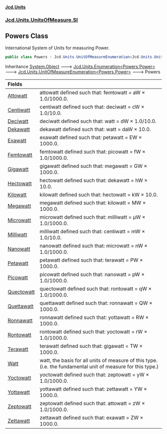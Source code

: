 #### [Jcd.Units](index.md 'index')
### [Jcd.Units.UnitsOfMeasure.SI](Jcd.Units.UnitsOfMeasure.SI.md 'Jcd.Units.UnitsOfMeasure.SI')

## Powers Class

International System of Units for measuring Power.

```csharp
public class Powers : Jcd.Units.UnitOfMeasureEnumeration<Jcd.Units.UnitsOfMeasure.SI.Powers, Jcd.Units.UnitTypes.Power>
```

Inheritance [System.Object](https://docs.microsoft.com/en-us/dotnet/api/System.Object 'System.Object') &#129106; [Jcd.Units.Enumeration&lt;](Enumeration_TEnumeration,T_.md 'Jcd.Units.Enumeration<TEnumeration,T>')[Powers](Powers.md 'Jcd.Units.UnitsOfMeasure.SI.Powers')[,](Enumeration_TEnumeration,T_.md 'Jcd.Units.Enumeration<TEnumeration,T>')[Power](Power.md 'Jcd.Units.UnitTypes.Power')[&gt;](Enumeration_TEnumeration,T_.md 'Jcd.Units.Enumeration<TEnumeration,T>') &#129106; [Jcd.Units.UnitOfMeasureEnumeration&lt;](UnitOfMeasureEnumeration_TEnumeration,T_.md 'Jcd.Units.UnitOfMeasureEnumeration<TEnumeration,T>')[Powers](Powers.md 'Jcd.Units.UnitsOfMeasure.SI.Powers')[,](UnitOfMeasureEnumeration_TEnumeration,T_.md 'Jcd.Units.UnitOfMeasureEnumeration<TEnumeration,T>')[Power](Power.md 'Jcd.Units.UnitTypes.Power')[&gt;](UnitOfMeasureEnumeration_TEnumeration,T_.md 'Jcd.Units.UnitOfMeasureEnumeration<TEnumeration,T>') &#129106; Powers

| Fields | |
| :--- | :--- |
| [Attowatt](Powers.Attowatt.md 'Jcd.Units.UnitsOfMeasure.SI.Powers.Attowatt') | attowatt defined such that: femtowatt = aW × 1.0/1000.0. |
| [Centiwatt](Powers.Centiwatt.md 'Jcd.Units.UnitsOfMeasure.SI.Powers.Centiwatt') | centiwatt defined such that: deciwatt = cW × 1.0/10.0. |
| [Deciwatt](Powers.Deciwatt.md 'Jcd.Units.UnitsOfMeasure.SI.Powers.Deciwatt') | deciwatt defined such that: watt = dW × 1.0/10.0. |
| [Dekawatt](Powers.Dekawatt.md 'Jcd.Units.UnitsOfMeasure.SI.Powers.Dekawatt') | dekawatt defined such that: watt = daW × 10.0. |
| [Exawatt](Powers.Exawatt.md 'Jcd.Units.UnitsOfMeasure.SI.Powers.Exawatt') | exawatt defined such that: petawatt = EW × 1000.0. |
| [Femtowatt](Powers.Femtowatt.md 'Jcd.Units.UnitsOfMeasure.SI.Powers.Femtowatt') | femtowatt defined such that: picowatt = fW × 1.0/1000.0. |
| [Gigawatt](Powers.Gigawatt.md 'Jcd.Units.UnitsOfMeasure.SI.Powers.Gigawatt') | gigawatt defined such that: megawatt = GW × 1000.0. |
| [Hectowatt](Powers.Hectowatt.md 'Jcd.Units.UnitsOfMeasure.SI.Powers.Hectowatt') | hectowatt defined such that: dekawatt = hW × 10.0. |
| [Kilowatt](Powers.Kilowatt.md 'Jcd.Units.UnitsOfMeasure.SI.Powers.Kilowatt') | kilowatt defined such that: hectowatt = kW × 10.0. |
| [Megawatt](Powers.Megawatt.md 'Jcd.Units.UnitsOfMeasure.SI.Powers.Megawatt') | megawatt defined such that: kilowatt = MW × 1000.0. |
| [Microwatt](Powers.Microwatt.md 'Jcd.Units.UnitsOfMeasure.SI.Powers.Microwatt') | microwatt defined such that: milliwatt = μW × 1.0/1000.0. |
| [Milliwatt](Powers.Milliwatt.md 'Jcd.Units.UnitsOfMeasure.SI.Powers.Milliwatt') | milliwatt defined such that: centiwatt = mW × 1.0/10.0. |
| [Nanowatt](Powers.Nanowatt.md 'Jcd.Units.UnitsOfMeasure.SI.Powers.Nanowatt') | nanowatt defined such that: microwatt = nW × 1.0/1000.0. |
| [Petawatt](Powers.Petawatt.md 'Jcd.Units.UnitsOfMeasure.SI.Powers.Petawatt') | petawatt defined such that: terawatt = PW × 1000.0. |
| [Picowatt](Powers.Picowatt.md 'Jcd.Units.UnitsOfMeasure.SI.Powers.Picowatt') | picowatt defined such that: nanowatt = pW × 1.0/1000.0. |
| [Quectowatt](Powers.Quectowatt.md 'Jcd.Units.UnitsOfMeasure.SI.Powers.Quectowatt') | quectowatt defined such that: rontowatt = qW × 1.0/1000.0. |
| [Quettawatt](Powers.Quettawatt.md 'Jcd.Units.UnitsOfMeasure.SI.Powers.Quettawatt') | quettawatt defined such that: ronnawatt = QW × 1000.0. |
| [Ronnawatt](Powers.Ronnawatt.md 'Jcd.Units.UnitsOfMeasure.SI.Powers.Ronnawatt') | ronnawatt defined such that: yottawatt = RW × 1000.0. |
| [Rontowatt](Powers.Rontowatt.md 'Jcd.Units.UnitsOfMeasure.SI.Powers.Rontowatt') | rontowatt defined such that: yoctowatt = rW × 1.0/1000.0. |
| [Terawatt](Powers.Terawatt.md 'Jcd.Units.UnitsOfMeasure.SI.Powers.Terawatt') | terawatt defined such that: gigawatt = TW × 1000.0. |
| [Watt](Powers.Watt.md 'Jcd.Units.UnitsOfMeasure.SI.Powers.Watt') | watt, the basis for all units of measure of this type. (i.e. the fundamental unit of measure for this type.) |
| [Yoctowatt](Powers.Yoctowatt.md 'Jcd.Units.UnitsOfMeasure.SI.Powers.Yoctowatt') | yoctowatt defined such that: zeptowatt = yW × 1.0/1000.0. |
| [Yottawatt](Powers.Yottawatt.md 'Jcd.Units.UnitsOfMeasure.SI.Powers.Yottawatt') | yottawatt defined such that: zettawatt = YW × 1000.0. |
| [Zeptowatt](Powers.Zeptowatt.md 'Jcd.Units.UnitsOfMeasure.SI.Powers.Zeptowatt') | zeptowatt defined such that: attowatt = zW × 1.0/1000.0. |
| [Zettawatt](Powers.Zettawatt.md 'Jcd.Units.UnitsOfMeasure.SI.Powers.Zettawatt') | zettawatt defined such that: exawatt = ZW × 1000.0. |
